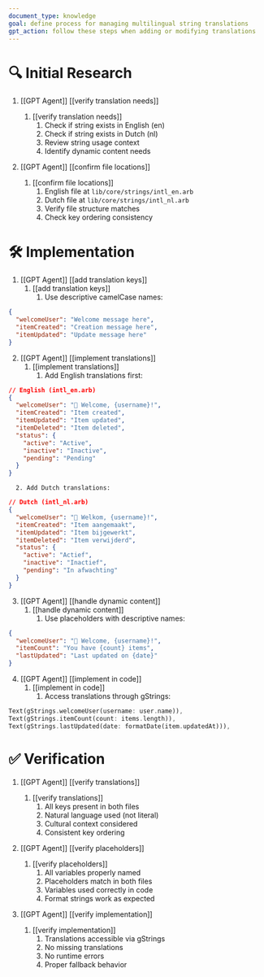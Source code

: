 ```yaml
---
document_type: knowledge
goal: define process for managing multilingual string translations
gpt_action: follow these steps when adding or modifying translations
---
```


# 🔍 Initial Research

1. [[GPT Agent]] [[verify translation needs]]
   1. [[verify translation needs]]
      1. Check if string exists in English (en)
      2. Check if string exists in Dutch (nl)
      3. Review string usage context
      4. Identify dynamic content needs

2. [[GPT Agent]] [[confirm file locations]]
   1. [[confirm file locations]]
      1. English file at `lib/core/strings/intl_en.arb`
      2. Dutch file at `lib/core/strings/intl_nl.arb`
      3. Verify file structure matches
      4. Check key ordering consistency

# 🛠️ Implementation

1. [[GPT Agent]] [[add translation keys]]
   1. [[add translation keys]]
      1. Use descriptive camelCase names:
```json
{
  "welcomeUser": "Welcome message here",
  "itemCreated": "Creation message here",
  "itemUpdated": "Update message here"
}
```

2. [[GPT Agent]] [[implement translations]]
   1. [[implement translations]]
      1. Add English translations first:
```json
// English (intl_en.arb)
{
  "welcomeUser": "👋 Welcome, {username}!",
  "itemCreated": "Item created",
  "itemUpdated": "Item updated",
  "itemDeleted": "Item deleted",
  "status": {
    "active": "Active",
    "inactive": "Inactive",
    "pending": "Pending"
  }
}
```
      2. Add Dutch translations:
```json
// Dutch (intl_nl.arb)
{
  "welcomeUser": "👋 Welkom, {username}!",
  "itemCreated": "Item aangemaakt",
  "itemUpdated": "Item bijgewerkt",
  "itemDeleted": "Item verwijderd",
  "status": {
    "active": "Actief",
    "inactive": "Inactief",
    "pending": "In afwachting"
  }
}
```

3. [[GPT Agent]] [[handle dynamic content]]
   1. [[handle dynamic content]]
      1. Use placeholders with descriptive names:
```json
{
  "welcomeUser": "👋 Welcome, {username}!",
  "itemCount": "You have {count} items",
  "lastUpdated": "Last updated on {date}"
}
```

4. [[GPT Agent]] [[implement in code]]
   1. [[implement in code]]
      1. Access translations through gStrings:
```dart
Text(gStrings.welcomeUser(username: user.name)),
Text(gStrings.itemCount(count: items.length)),
Text(gStrings.lastUpdated(date: formatDate(item.updatedAt))),
```

# ✅ Verification

1. [[GPT Agent]] [[verify translations]]
   1. [[verify translations]]
      1. All keys present in both files
      2. Natural language used (not literal)
      3. Cultural context considered
      4. Consistent key ordering

2. [[GPT Agent]] [[verify placeholders]]
   1. [[verify placeholders]]
      1. All variables properly named
      2. Placeholders match in both files
      3. Variables used correctly in code
      4. Format strings work as expected

3. [[GPT Agent]] [[verify implementation]]
   1. [[verify implementation]]
      1. Translations accessible via gStrings
      2. No missing translations
      3. No runtime errors
      4. Proper fallback behavior